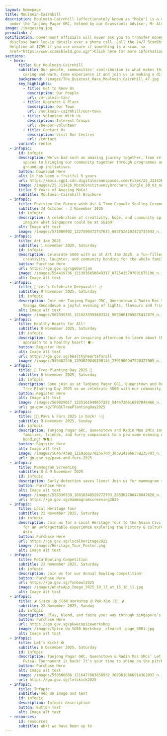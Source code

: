 ```yaml
---
layout: homepage
title: Moulmein-Cairnhill
description: Moulmein-Cairnhill (affectionately known as "MoCa") is a division
  under the Tanjong Pagar GRC, helmed by our Grassroots Advisor, Mr Alvin Tan.
image: /images/og.jpg
permalink: /
notification: Government officials will never ask you to transfer money or
  disclose bank log-in details over a phone call. Call the 24/7 ScamShield
  Helpline at 1799 if you are unsure if something is a scam. <a
  href="https://www.scamshield.gov.sg/">Click here for more information</a>
sections:
  - hero:
      title: Our Moulmein-Cairnhill
      subtitle: Our people, communities’ contribution is what makes this town special,
        caring and warm. Come experience it and join us in making a difference.
      background: /images/The_Quietest_Rave_Moulmein_Cairnhill_47.jpg
      key_highlights:
        - title: Get to Know Us
          description: Our People
          url: /mr-alvin-tan/
        - title: Upgrades & Plans
          description: Our Town
          url: /moulmein-cairnhill/our-town
        - title: Volunteer With Us
          description: Interest Groups
          url: /be-our-volunteer
        - title: Contact Us
          description: Visit Our Centres
          url: /contact
      variant: center
  - infopic:
      id: infopic
      description: We’ve had such an amazing journey together, from refreshing our
        spaces to bringing our community together through programmes and
        ground-up initiatives.
      button: Download Here
      alt: It has been a fruitful 5 years
      url: https://moca.sgp1.cdn.digitaloceanspaces.com/Files/25_J11426_MocaConstituencyBrochure_Single_20_03.pdf
      image: /images/25_J11426_MocaConstituencyBrochure_Single_20_03_new.jpg
      title: 5 Years of Amazing MoCa!
      subtitle: Moulmein-Cairnhill Brochure
  - infopic:
      title: Envision the Future with Us! & Time Capsule Sealing Ceremony
      subtitle: 24 October - 2 November 2025
      id: infopic
      description: A celebration of creativity, hope, and community spirit as we
        imagine what Singapore could be at SG100!
      alt: Image alt text
      image: /images/571000902_1227590472747673_6837524102423735543_n.jpg
  - infopic:
      title: Art Jam 2025
      subtitle: 1 November 2025, Saturday
      id: infopic
      description: Celebrate SG60 with us at Art Jam 2025, a fun-filled afternoon of
        creativity, laughter, and community bonding for the whole family!
      button: Purchase Here
      url: https://go.gov.sg/sg60artjam
      image: /images/554419736_1213036850848317_8725415797691675196_n.jpg
      alt: Image alt text
  - infopic:
      title: 🌟 Let’s Celebrate Deepavali! 🪔
      subtitle: 8 November 2025, Saturday
      id: infopic
      description: Join our Tanjong Pagar GRC, Queenstown & Radin Mas SMCs for the
        Vaanga Kondaduvom a joyful evening of lights, flavours and friendship!
      alt: Image alt text
      image: /images/562339381_1218233993683321_5639001305835412879_n.jpg
  - infopic:
      title: Healthy Hearts for All!
      subtitle: 8 November 2025, Saturday
      id: infopic
      description: Join us for an inspiring afternoon to learn about the holistic
        approach to a healthy heart! 🫀✨
      button: Register Here
      alt: Image alt text
      url: https://go.gov.sg/healthyheartsforall
      image: /images/559482246_1293029046190146_2701909947520327905_n.jpg
  - infopic:
      title: 🌳 Tree Planting Day 2025 🌳
      subtitle: 8 November 2025, Saturday
      id: infopic
      description: Come join us at Tanjong Pagar GRC, Queenstown and Radin Mas SMCs'
        Tree Planting Day 2025 as we celebrate SG60 with our community! 💚
      button: Register Here
      alt: Image alt text
      image: /images/569029017_1225161049657282_5444726616987848466_n.jpg
      url: go.gov.sg/TPGRCTreePlantingDay2025
  - infopic:
      title: 🐾✨ Paws & Furs 2025 is back! ✨🐾
      subtitle: 9 November 2025, Sunday
      id: infopic
      description: Tanjong Pagar GRC, Queenstown and Radin Mas SMCs invite all
        families, friends, and furry companions to a paw-some evening of fun and
        bonding! 🐕🐈🐇
      button: Register Here
      alt: Image alt text
      image: /images/564674390_1219166270256760_3039342868358335703_n.jpg
      url: go.gov.sg/paws-and-furs-2025
  - infopic:
      title: Mammogram Screening
      subtitle: 8 & 9 November 2025
      id: infopic
      description: Early detection saves lives! Join us for mammogram screening
      button: Purchase Here
      alt: Image alt text
      image: /images/538330339_18016348529772703_268362780476047628_n.jpg
      url: https://go.gov.sg/mammogramscreening2025
  - infopic:
      title: Local Heritage Tour
      subtitle: 22 November 2025, Saturday
      id: infopic
      description: Join us for a Local Heritage Tour to the Asian Civilisations Museum
        for an unforgettable experience exploring the history & cultures of
        Asia.
      button: Purchase Here
      url: https://go.gov.sg/localheritage2025
      image: /images/Heritage_Tour_Poster.png
      alt: Image alt text
  - infopic:
      title: MoCa Bowling Competition
      subtitle: 22 November 2025, Saturday
      id: infopic
      description: Join us for our Annual Bowling Competition!
      button: Purchase Here
      url: https://go.gov.sg/funbowl2025
      image: /images/WhatsApp_Image_2025_10_13_at_16_16_11.jpg
      alt: Image alt text
  - infopic:
      title: 🌶️ Spice Up SG60 Workshop @ Pek Kio CC! 🌶️
      subtitle: 23 November 2025, Sunday
      id: infopic
      description: Play, blend, and taste your way through Singapore’s spice heritage!
      button: Purchase Here
      url: https://go.gov.sg/pkwecspiceworkshop
      image: /images/Spice_Up_SG60_Workshop__cleared__page_0001.jpg
      alt: Image alt text
  - infopic:
      title: Let’s Kick! ⚽
      subtitle: 6 December 2025, Saturday
      id: infopic
      description: Tanjong Pagar GRC, Queenstown & Radin Mas SMCs’ Let’s Kick! ⚽
        Futsal Tournament is back! It’s your time to shine on the pitch! 🌟
      button: Purchase Here
      alt: Image alt text
      image: /images/550560086_1216477883858932_2099610866914362032_n.jpg
      url: https://go.gov.sg/letskick2025
  - infopic:
      title: Infopic
      subtitle: Add an image and text
      id: infopic
      description: Infopic description
      button: Button Text
      alt: Image alt text
  - resources:
      id: resources
      subtitle: What we have been up to
---
```

